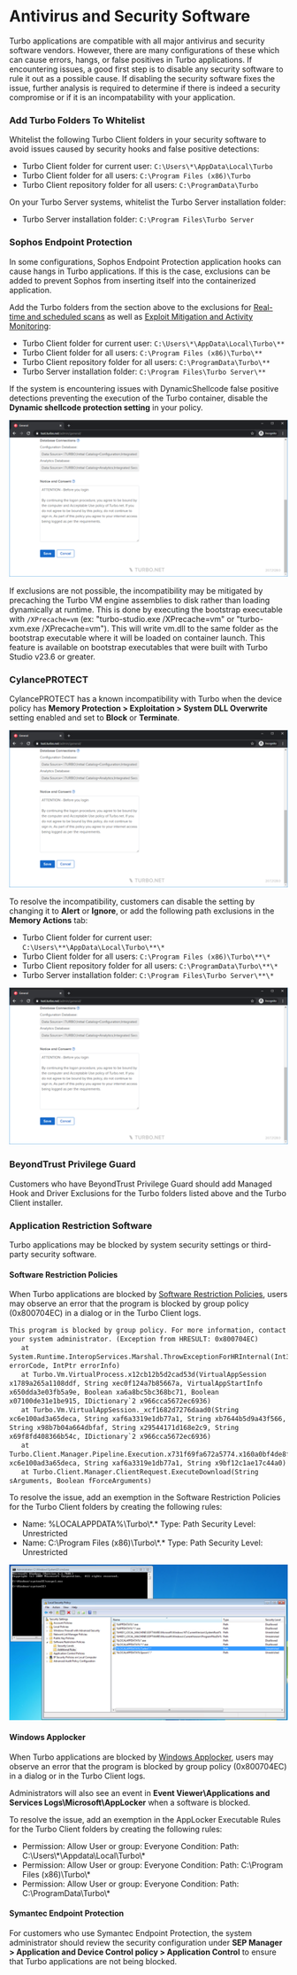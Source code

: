 # Antivirus and Security Software

Turbo applications are compatible with all major antivirus and security software vendors. However, there are many configurations of these which can cause errors, hangs, or false positives in Turbo applications. If encountering issues, a good first step is to disable any security software to rule it out as a possible cause. If disabling the security software fixes the issue, further analysis is required to determine if there is indeed a security compromise or if it is an incompatability with your application.

### Add Turbo Folders To Whitelist

Whitelist the following Turbo Client folders in your security software to avoid issues caused by security hooks and false positive detections:

- Turbo Client folder for current user: `C:\Users\*\AppData\Local\Turbo`
- Turbo Client folder for all users: `C:\Program Files (x86)\Turbo`
- Turbo Client repository folder for all users: `C:\ProgramData\Turbo`

On your Turbo Server systems, whitelist the Turbo Server installation folder:

- Turbo Server installation folder: `C:\Program Files\Turbo Server`

### Sophos Endpoint Protection

In some configurations, Sophos Endpoint Protection application hooks can cause hangs in Turbo applications. If this is the case, exclusions can be added to prevent Sophos from inserting itself into the containerized application.

Add the Turbo folders from the section above to the exclusions for [Real-time and scheduled scans](https://docs.sophos.com/central/customer/help/en-us/ManageYourProducts/GlobalSettings/GlobalExclusions/ExclusionVariablesWindows/index.html) as well as [Exploit Mitigation and Activity Monitoring](https://docs.sophos.com/central/customer/help/en-us/ManageYourProducts/GlobalSettings/GlobalExclusions/ExploitExclusions/index.html):

- Turbo Client folder for current user: `C:\Users\*\AppData\Local\Turbo\**`
- Turbo Client folder for all users: `C:\Program Files (x86)\Turbo\**`
- Turbo Client repository folder for all users: `C:\ProgramData\Turbo\**`
- Turbo Server installation folder: `C:\Program Files\Turbo Server\**`

If the system is encountering issues with DynamicShellcode false positive detections preventing the execution of the Turbo container, disable the **Dynamic shellcode protection setting** in your policy.

![Sophos - Disable Dynamic Shellcode Protection](../../images/image.png)

If exclusions are not possible, the incompatibility may be mitigated by precaching the Turbo VM engine assemblies to disk rather than loading dynamically at runtime. This is done by executing the bootstrap executable with `/XPrecache=vm` (ex: "turbo-studio.exe /XPrecache=vm" or "turbo-xvm.exe /XPrecache=vm"). This will write vm.dll to the same folder as the bootstrap executable where it will be loaded on container launch. This feature is available on bootstrap executables that were built with Turbo Studio v23.6 or greater.

### CylancePROTECT

CylancePROTECT has a known incompatibility with Turbo when the device policy has **Memory Protection > Exploitation > System DLL Overwrite** setting enabled and set to **Block** or **Terminate**.

![Cylance Memory Actions System DLL Overwrite](../../images/image.png)

To resolve the incompatibility, customers can disable the setting by changing it to **Alert** or **Ignore**, or add the following path exclusions in the **Memory Actions** tab:

- Turbo Client folder for current user: `C:\Users\**\AppData\Local\Turbo\**\*`
- Turbo Client folder for all users: `C:\Program Files (x86)\Turbo\**\*`
- Turbo Client repository folder for all users: `C:\ProgramData\Turbo\**\*`
- Turbo Server installation folder: `C:\Program Files\Turbo Server\**\*`

![CylancePROTECT Memory Actions Exclusions](../../images/image.png)

### BeyondTrust Privilege Guard

Customers who have BeyondTrust Privilege Guard should add Managed Hook and Driver Exclusions for the Turbo folders listed above and the Turbo Client installer.

### Application Restriction Software

Turbo applications may be blocked by system security settings or third-party security software.

#### Software Restriction Policies

When Turbo applications are blocked by [Software Restriction Policies](https://docs.microsoft.com/en-us/windows-server/identity/software-restriction-policies/software-restriction-policies), users may observe an error that the program is blocked by group policy (0x800704EC) in a dialog or in the Turbo Client logs.

```
This program is blocked by group policy. For more information, contact your system administrator. (Exception from HRESULT: 0x800704EC)
   at System.Runtime.InteropServices.Marshal.ThrowExceptionForHRInternal(Int32 errorCode, IntPtr errorInfo)
   at Turbo.Vm.VirtualProcess.x12cb12b5d2cad53d(VirtualAppSession x1789a265a1108ddf, String xec0f124a7b85667a, VirtualAppStartInfo x650dda3e03fb5a9e, Boolean xa6a8bc5bc368bc71, Boolean x07100de31e1be915, IDictionary`2 x966cca5672ec6936)
   at Turbo.Vm.VirtualAppSession._xcf1682d7276daad0(String xc6e100ad3a65deca, String xaf6a3319e1db77a1, String xb7644b5d9a43f566, String x98b7b04a664dbfaf, String x29544171d168e2c9, String x69f8fd408366b54c, IDictionary`2 x966cca5672ec6936)
   at Turbo.Client.Manager.Pipeline.Execution.x731f69fa672a5774.x160a0bf4de8f6bd0(String xc6e100ad3a65deca, String xaf6a3319e1db77a1, String x9bf12c1ae17c44a0)
   at Turbo.Client.Manager.ClientRequest.ExecuteDownload(String sArguments, Boolean fForceArguments)
```

To resolve the issue, add an exemption in the Software Restriction Policies for the Turbo Client folders by creating the following rules:

- Name: %LOCALAPPDATA%\\Turbo\\\*.\*
  Type: Path
  Security Level: Unrestricted
- Name: C:\\Program Files (x86)\\Turbo\\\*.\*
  Type: Path
  Security Level: Unrestricted

![Secpol](../../images/secpol.png)

#### Windows Applocker

When Turbo applications are blocked by [Windows Applocker](https://docs.microsoft.com/en-us/windows/security/threat-protection/windows-defender-application-control/applocker/applocker-overview), users may observe an error that the program is blocked by group policy (0x800704EC) in a dialog or in the Turbo Client logs.

Administrators will also see an event in **Event Viewer\\Applications and Services Logs\\Microsoft\\AppLocker** when a software is blocked.

To resolve the issue, add an exemption in the AppLocker Executable Rules for the Turbo Client folders by creating the following rules:

- Permission: Allow
  User or group: Everyone
  Condition: Path: C:\\Users\\\*\\Appdata\\Local\\Turbo\\\*
- Permission: Allow
  User or group: Everyone
  Condition: Path: C:\\Program Files (x86)\\Turbo\\\*
- Permission: Allow
  User or group: Everyone
  Condition: Path: C:\\ProgramData\\Turbo\\\*

#### Symantec Endpoint Protection

For customers who use Symantec Endpoint Protection, the system administrator should review the security configuration under **SEP Manager > Application and Device Control policy > Application Control** to ensure that Turbo applications are not being blocked.
